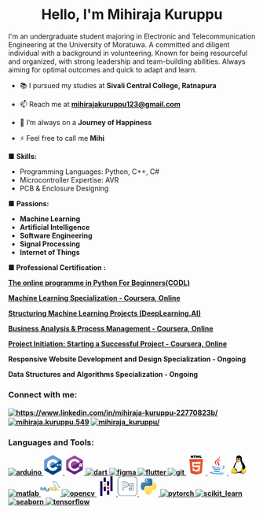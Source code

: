 <h1 align="center">Hello, I'm Mihiraja Kuruppu</h1>
I'm an undergraduate student majoring in Electronic and Telecommunication Engineering at the University of Moratuwa. A committed and diligent individual with a background in volunteering. Known for being resourceful and organized, with strong leadership and team-building abilities. Always aiming for optimal outcomes and quick to adapt and learn.



- 📚 I pursued my studies at **Sivali Central College, Ratnapura**

- 📫 Reach me at **mihirajakuruppu123@gmail.com**

- 👣 I’m always on a **Journey of Happiness**

- ⚡ Feel free to call me **Mihi**

<p> &#9632; <b>Skills:</b></p>
<ul>
    <li>Programming Languages: Python, C++, C#</li>
    <li>Microcontroller Expertise: AVR</li>
    <li>PCB & Enclosure Designing</li>
</ul>

<p>&#9632; <b>Passions:<b></b></p>
<ul>
    <li>Machine Learning</li>
    <li>Artificial Intelligence</li>
    <li>Software Engineering</li>
    <li>Signal Processing</li>
    <li>Internet of Things</li>
</ul>

 <p>&#9632; <b>Professional Certification :</b></p>
 

  
<p><a href="https://drive.google.com/file/d/1GJ8u4jiY5fo6OCSsl7tSNLj5jpVcAtVN/view?usp=sharing "target="_blank">The online programme in Python For Beginners(CODL)</a> </p>
<p><a href="https://www.coursera.org/account/accomplishments/specialization/4LSFV8MTZZLL" target="_blank">Machine Learning Specialization - Coursera, Online</a><p>
<p><a href="https://www.coursera.org/account/accomplishments/verify/TCARJZQFKXHY" target="_blank">Structuring Machine Learning Projects (DeepLearning.AI)</a> </p>
<p><a href="https://www.coursera.org/account/accomplishments/verify/5UVNVJU3BJAE" target="_blank">Business Analysis & Process Management - Coursera, Online</a></p>
<p><a href="https://www.coursera.org/account/accomplishments/verify/KZCV8UEVKVQ4" target="_blank">Project Initiation: Starting a Successful Project - Coursera, Online</a></p>
<p>Responsive Website Development and Design Specialization - Ongoing</p>
<p>Data Structures and Algorithms Specialization - Ongoing</p>

<h3 align="left">Connect with me:</h3>
<p align="left">
<a href="https://linkedin.com/in/mihiraja-kuruppu-22770823b/" target="blank"><img align="center" src="https://raw.githubusercontent.com/rahuldkjain/github-profile-readme-generator/master/src/images/icons/Social/linked-in-alt.svg" alt="https://www.linkedin.com/in/mihiraja-kuruppu-22770823b/" height="30" width="40" /></a>
<a href="https://fb.com/mihiraja.kuruppu.549" target="blank"><img align="center" src="https://raw.githubusercontent.com/rahuldkjain/github-profile-readme-generator/master/src/images/icons/Social/facebook.svg" alt="mihiraja.kuruppu.549" height="30" width="40" /></a>
<a href="https://instagram.com/mihiraja_kuruppu/" target="blank"><img align="center" src="https://raw.githubusercontent.com/rahuldkjain/github-profile-readme-generator/master/src/images/icons/Social/instagram.svg" alt="mihiraja_kuruppu/" height="30" width="40" /></a>
</p>
</p>

<h3 align="left">Languages and Tools:</h3>
<p align="left"> <a href="https://www.arduino.cc/" target="_blank" rel="noreferrer"> <img src="https://cdn.worldvectorlogo.com/logos/arduino-1.svg" alt="arduino" width="40" height="40"/> </a> <a href="https://www.w3schools.com/cpp/" target="_blank" rel="noreferrer"> <img src="https://raw.githubusercontent.com/devicons/devicon/master/icons/cplusplus/cplusplus-original.svg" alt="cplusplus" width="40" height="40"/> </a> <a href="https://www.w3schools.com/cs/" target="_blank" rel="noreferrer"> <img src="https://raw.githubusercontent.com/devicons/devicon/master/icons/csharp/csharp-original.svg" alt="csharp" width="40" height="40"/> </a> <a href="https://dart.dev" target="_blank" rel="noreferrer"> <img src="https://www.vectorlogo.zone/logos/dartlang/dartlang-icon.svg" alt="dart" width="40" height="40"/> </a> <a href="https://www.figma.com/" target="_blank" rel="noreferrer"> <img src="https://www.vectorlogo.zone/logos/figma/figma-icon.svg" alt="figma" width="40" height="40"/> </a> <a href="https://flutter.dev" target="_blank" rel="noreferrer"> <img src="https://www.vectorlogo.zone/logos/flutterio/flutterio-icon.svg" alt="flutter" width="40" height="40"/> </a> <a href="https://git-scm.com/" target="_blank" rel="noreferrer"> <img src="https://www.vectorlogo.zone/logos/git-scm/git-scm-icon.svg" alt="git" width="40" height="40"/> </a> <a href="https://www.w3.org/html/" target="_blank" rel="noreferrer"> <img src="https://raw.githubusercontent.com/devicons/devicon/master/icons/html5/html5-original-wordmark.svg" alt="html5" width="40" height="40"/> </a> <a href="https://www.java.com" target="_blank" rel="noreferrer"> <img src="https://raw.githubusercontent.com/devicons/devicon/master/icons/java/java-original.svg" alt="java" width="40" height="40"/> </a> <a href="https://www.linux.org/" target="_blank" rel="noreferrer"> <img src="https://raw.githubusercontent.com/devicons/devicon/master/icons/linux/linux-original.svg" alt="linux" width="40" height="40"/> </a> <a href="https://www.mathworks.com/" target="_blank" rel="noreferrer"> <img src="https://upload.wikimedia.org/wikipedia/commons/2/21/Matlab_Logo.png" alt="matlab" width="40" height="40"/> </a> <a href="https://www.mysql.com/" target="_blank" rel="noreferrer"> <img src="https://raw.githubusercontent.com/devicons/devicon/master/icons/mysql/mysql-original-wordmark.svg" alt="mysql" width="40" height="40"/> </a> <a href="https://opencv.org/" target="_blank" rel="noreferrer"> <img src="https://www.vectorlogo.zone/logos/opencv/opencv-icon.svg" alt="opencv" width="40" height="40"/> </a> <a href="https://pandas.pydata.org/" target="_blank" rel="noreferrer"> <img src="https://raw.githubusercontent.com/devicons/devicon/2ae2a900d2f041da66e950e4d48052658d850630/icons/pandas/pandas-original.svg" alt="pandas" width="40" height="40"/> </a> <a href="https://www.photoshop.com/en" target="_blank" rel="noreferrer"> <img src="https://raw.githubusercontent.com/devicons/devicon/master/icons/photoshop/photoshop-line.svg" alt="photoshop" width="40" height="40"/> </a> <a href="https://www.python.org" target="_blank" rel="noreferrer"> <img src="https://raw.githubusercontent.com/devicons/devicon/master/icons/python/python-original.svg" alt="python" width="40" height="40"/> </a> <a href="https://pytorch.org/" target="_blank" rel="noreferrer"> <img src="https://www.vectorlogo.zone/logos/pytorch/pytorch-icon.svg" alt="pytorch" width="40" height="40"/> </a> <a href="https://scikit-learn.org/" target="_blank" rel="noreferrer"> <img src="https://upload.wikimedia.org/wikipedia/commons/0/05/Scikit_learn_logo_small.svg" alt="scikit_learn" width="40" height="40"/> </a> <a href="https://seaborn.pydata.org/" target="_blank" rel="noreferrer"> <img src="https://seaborn.pydata.org/_images/logo-mark-lightbg.svg" alt="seaborn" width="40" height="40"/> </a> <a href="https://www.tensorflow.org" target="_blank" rel="noreferrer"> <img src="https://www.vectorlogo.zone/logos/tensorflow/tensorflow-icon.svg" alt="tensorflow" width="40" height="40"/> </a> </p>

